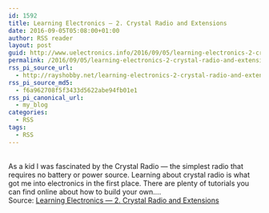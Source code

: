 ```yaml
---
id: 1592
title: Learning Electronics — 2. Crystal Radio and Extensions
date: 2016-09-05T05:08:00+01:00
author: RSS reader
layout: post
guid: http://www.uelectronics.info/2016/09/05/learning-electronics-2-crystal-radio-and-extensions/
permalink: /2016/09/05/learning-electronics-2-crystal-radio-and-extensions/
rss_pi_source_url:
  - http://rayshobby.net/learning-electronics-2-crystal-radio-and-extensions/
rss_pi_source_md5:
  - f6a962708f5f3433d5622abe94fb01e1
rss_pi_canonical_url:
  - my_blog
categories:
  - RSS
tags:
  - RSS
---
```

&#013;  
As a kid I was fascinated by the Crystal Radio — the simplest radio that requires no battery or power source. Learning about crystal radio is what got me into electronics in the first place. There are plenty of tutorials you can find online about how to build your own.…&#013;  
Source: <a href="http://rayshobby.net/learning-electronics-2-crystal-radio-and-extensions/" target="_blank">Learning Electronics — 2. Crystal Radio and Extensions</a>